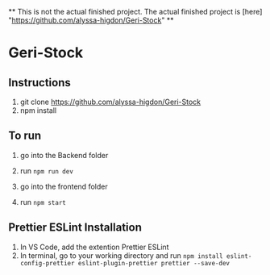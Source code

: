 ** This is not the actual finished project. The actual finished project is [here] "https://github.com/alyssa-higdon/Geri-Stock" **
# Geri-Stock

## Instructions
1) git clone https://github.com/alyssa-higdon/Geri-Stock
2) npm install

## To run
1) go into the Backend folder
2) run ```npm run dev```

3) go into the frontend folder
4) run ```npm start```


## Prettier ESLint Installation
1) In VS Code, add the extention Prettier ESLint
2) In terminal, go to your working directory and run ```npm install eslint-config-prettier eslint-plugin-prettier prettier --save-dev```
